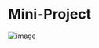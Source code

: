 # Mini-Project

![image](https://user-images.githubusercontent.com/23616987/200723366-d56c9b91-42c8-4d7b-a235-9ddb6e14e5e7.png)
